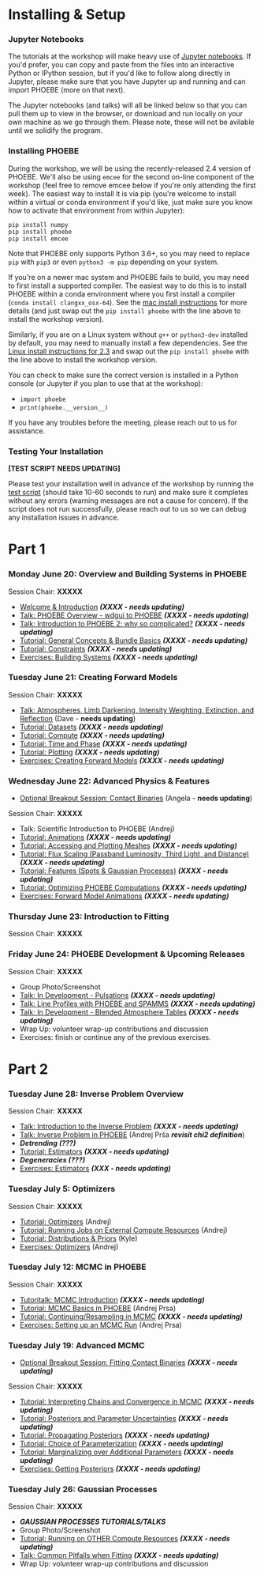 
# Installing & Setup

### Jupyter Notebooks

The tutorials at the workshop will make heavy use of [Jupyter notebooks](https://jupyter.org/install).  If you'd prefer, you can copy and paste from the files into an interactive Python or IPython session, but if you'd like to follow along directly in Jupyter, please make sure that you have Jupyter up and running and can import PHOEBE (more on that next).

The Jupyter notebooks (and talks) will all be linked below so that you can pull them up to view in the browser, or download and run locally on your own machine as we go through them. Please note, these will not be avilable until we solidify the program.

### Installing PHOEBE

During the workshop, we will be using the recently-released 2.4 version of PHOEBE.  We'll also be using `emcee` for the second on-line component of the workshop (feel free to remove emcee below if you're only attending the first week).  The easiest way to install it is via pip (you're welcome to install within a virtual or conda environment if you'd like, just make sure you know how to activate that environment from within Jupyter):

```
pip install numpy
pip install phoebe
pip install emcee
```

Note that PHOEBE only supports Python 3.6+, so you may need to replace `pip` with `pip3` or even `python3 -m pip` depending on your system.

If you're on a newer mac system and PHOEBE fails to build, you may need to first install a supported compiler.  The easiest way to do this is to install PHOEBE within a conda environment where you first install a compiler (`conda install clangxx_osx-64`).  See the [mac install instructions](http://phoebe-project.org/install/latest/mac/auto) for more details (and just swap out the `pip install phoebe` with the line above to install the workshop version).

Similarly, if you are on a Linux system without `g++` or `python3-dev` installed by default, you may need to manually install a few dependencies.  See the [Linux install instructions for 2.3](http://phoebe-project.org/install/latest/linux/auto) and swap out the `pip install phoebe` with the line above to install the workshop version.

You can check to make sure the correct version is installed in a Python console (or Jupyter if you plan to use that at the workshop):

* `import phoebe`
* `print(phoebe.__version__)`

If you have any troubles before the meeting, please reach out to us for assistance.


### Testing Your Installation

**[TEST SCRIPT NEEDS UPDATING]**

Please test your installation well in advance of the workshop by running the [test script](https://raw.githubusercontent.com/phoebe-project/phoebe2-workshop/2022june/test_install.py) (should take 10-60 seconds to run) and make sure it completes without any errors (warning messages are not a cause for concern).  If the script does not run successfully, please reach out to us so we can debug any installation issues in advance.

# Part 1

### Monday June 20: Overview and Building Systems in PHOEBE

Session Chair: **XXXXX**

* [Welcome & Introduction](https://docs.google.com/presentation/d/e/2PACX-1vRMXSVmy3BlJDXqQnmC_PPvuO-kQ1-NAPWEz-gk5laHL0w7kSC75EcXInDY6ZHMPsTJopfPCAfX5z-g/pub?start=false&loop=false&delayms=3000) ***(XXXX - needs updating)***
* [Talk: PHOEBE Overview - wdgui to PHOEBE](https://docs.google.com/presentation/d/e/2PACX-1vTcg5sbS9wdqg5b5g1fwe_VoyMG1THPX6mQx4VDbvZOUfKMS6FAd8pYcBl0HeyN5prpDzi54nNZfVB7/pub?start=false&loop=false&delayms=3000) ***(XXXX - needs updating)***
* [Talk: Introduction to PHOEBE 2: why so complicated?](https://docs.google.com/presentation/d/e/2PACX-1vQJKn6aqRFU6eJ34TZRJqllb7fOm6f-vaiBnXMkdaqV2MNGtjCSLM_iVDEP49naPiWH36yjbq1ugbLj/pub?start=false&loop=false&delayms=3000) ***(XXXX - needs updating)***
* [Tutorial: General Concepts & Bundle Basics](./Tutorial_01_bundle_basics.ipynb) ***(XXXX - needs updating)***
* [Tutorial: Constraints](./Tutorial_02_constraints.ipynb) ***(XXXX - needs updating)***
* [Exercises: Building Systems](./Exercises_01_building_systems.ipynb) ***(XXXX - needs updating)***


### Tuesday June 21: Creating Forward Models

Session Chair: **XXXXX**

* [Talk: Atmospheres, Limb Darkening, Intensity Weighting, Extinction, and Reflection](https://docs.google.com/presentation/d/e/2PACX-1vTX__cTcowjUGuJ18jYY85tWX9VjjYEu7ISEkLgMMFKSFUNNFPHRreGW_LaUjSsQF62-M5od-J37LAu/pub?start=false&loop=false&delayms=3000) (Dave - **needs updating**)
* [Tutorial: Datasets](./Tutorial_03_datasets.ipynb) ***(XXXX - needs updating)***
* [Tutorial: Compute](./Tutorial_04_compute.ipynb) ***(XXXX - needs updating)***
* [Tutorial: Time and Phase](./Tutorial_04b_time_and_phase.ipynb) ***(XXXX - needs updating)***
* [Tutorial: Plotting](./Tutorial_05_plotting.ipynb) ***(XXXX - needs updating)***
* [Exercises: Creating Forward Models](./Exercises_02_forward_models.ipynb) ***(XXXX - needs updating)***


### Wednesday June 22: Advanced Physics & Features

* [Optional Breakout Session: Contact Binaries](./Tutorial_Semidetached_Contact.ipynb) (Angela - **needs updating**)

Session Chair: **XXXXX**

* Talk: Scientific Introduction to PHOEBE (Andrej)
* [Tutorial: Animations](./Tutorial_05b_animations.ipynb) ***(XXXX - needs updating)***
* [Tutorial: Accessing and Plotting Meshes](./Tutorial_05c_meshes.ipynb) ***(XXXX - needs updating)***
* [Tutorial: Flux Scaling (Passband Luminosity, Third Light, and Distance)](./Tutorial_pblum_l3_distance.ipynb) ***(XXXX - needs updating)***
* [Tutorial: Features (Spots & Gaussian Processes)](./Tutorial_06_features.ipynb) ***(XXXX - needs updating)***
* [Tutorial: Optimizing PHOEBE Computations](./Tutorial_optimizing_computations.ipynb) ***(XXXX - needs updating)***
* [Exercises: Forward Model Animations](./Exercises_03_animations.ipynb) ***(XXXX - needs updating)***



### Thursday June 23: Introduction to Fitting

Session Chair: **XXXXX**

### Friday June 24: PHOEBE Development & Upcoming Releases

Session Chair: **XXXXX**

* Group Photo/Screenshot
* [Talk: In Development - Pulsations](https://docs.google.com/presentation/d/e/2PACX-1vTY9f-XjDgw5knxFRDKpwNzNp8OMFMsH0nC9zYN1_TBxndnFuRSoKejpuDK34JJ_b0wrkfTlu5hy1Ki/pub?start=false&loop=false&delayms=3000) ***(XXXX - needs updating)***
* [Talk: Line Profiles with PHOEBE and SPAMMS](https://docs.google.com/presentation/d/e/2PACX-1vRT4EwgIf7ocn8JJFyULGhaVJvi7c4zZT36ttaXJ8qN4krQ7uaX1QMUmlTpMcyBo_GhNRIVjlzHmAIM/pub?start=false&loop=false&delayms=3000) ***(XXXX - needs updating)***
* [Talk: In Development - Blended Atmosphere Tables](https://docs.google.com/presentation/d/e/2PACX-1vStqWOOdGpaQcGbvKVU3uwPxfc70Dr1K_w3dHSas7dv3s48ZeBkWI4gjd0pqffJDc5Gjk9Z1CrCojY2/pub?start=false&loop=false&delayms=3000) ***(XXXX - needs updating)***
* Wrap Up: volunteer wrap-up contributions and discussion
* Exercises: finish or continue any of the previous exercises.

# Part 2

### Tuesday June 28: Inverse Problem Overview 

Session Chair: **XXXXX**

* [Talk: Introduction to the Inverse Problem](https://docs.google.com/presentation/d/e/2PACX-1vR-fRxNcn5PEMQ6Rvq5dEHALVIDs62OqGDDaWr2liCNMrtcP-h6u4WztVxUhGoGvKQTh9DXyN9xXLYh/pub?start=false&loop=false&delayms=3000) ***(XXXX - needs updating)***
* [Talk: Inverse Problem in PHOEBE](https://docs.google.com/presentation/d/e/2PACX-1vT_GwcoD_0Tz-5V1dEolYYFCMp2qxrfKqfySOCI9QU3rpMuR7ANGY_rDiLRZbXnrvTN57x6qndroC0Z/pub?start=false&loop=false&delayms=3000) (Andrej Prša ***revisit chi2 definition***)
* ***Detrending (???)***
* [Tutorial: Estimators](./Tutorial_08a_estimators.ipynb) ***(XXXX - needs updating)***
* ***Degeneracies (???)***
* [Exercises: Estimators](./Exercises_04_estimators.ipynb) ***(XXX - needs updating)***


### Tuesday July 5: Optimizers

Session Chair: **XXXXX**

* [Tutorial: Optimizers](./Tutorial_08b_optimizers.ipynb) (Andrej)
* [Tutorial: Running Jobs on External Compute Resources](./Tutorial_09_server.ipynb) (Andrej)
* [Tutorial: Distributions & Priors](./Tutorial_07_distributions.ipynb) (Kyle)
* [Exercises: Optimizers](./Exercises_05_optimizers.ipynb) (Andrej)


### Tuesday July 12: MCMC in PHOEBE

Session Chair: **XXXXX**

* [Tutoritalk: MCMC Introduction](./mcmc_generic.ipynb) ***(XXXX - needs updating)***
* [Tutorial: MCMC Basics in PHOEBE](./Tutorial_10_mcmc.ipynb) (Andrej Prsa)
* [Tutorial: Continuing/Resampling in MCMC](./Tutorial_11_mcmc_continued.ipynb) ***(XXXX - needs updating)***
* [Exercises: Setting up an MCMC Run](./Exercises_06_mcmc.ipynb) (Andrej Prsa)

### Tuesday July 19: Advanced MCMC

* [Optional Breakout Session: Fitting Contact Binaries](https://docs.google.com/presentation/d/e/2PACX-1vRrcYeotz37WyqXCmBQqwqH7dkHBUi-D6SMvAiZketoqlkGCmZ7vWhPgD46dx_pl_SCs3nPrNB4bOgV/pub?start=false&loop=false&delayms=3000) ***(XXXX - needs updating)***

Session Chair: **XXXXX**


* [Tutorial: Interpreting Chains and Convergence in MCMC](./Tutorial_12_convergence.ipynb) ***(XXXX - needs updating)***
* [Tutorial: Posteriors and Parameter Uncertainties](./Tutorial_13_posteriors.ipynb) ***(XXXX - needs updating)***
* [Tutorial: Propagating Posteriors](./Tutorial_posterior_propagation.ipynb) ***(XXXX - needs updating)***
* [Tutorial: Choice of Parameterization](./Tutorial_parametrization.ipynb) ***(XXXX - needs updating)***
* [Tutorial: Marginalizing over Additional Parameters](./Tutorial_marginalization.ipynb) ***(XXXX - needs updating)***
* [Exercises: Getting Posteriors](./Exercises_07_posteriors.ipynb) ***(XXXX - needs updating)***


### Tuesday July 26: Gaussian Processes

Session Chair: **XXXXX**

* ***GAUSSIAN PROCESSES TUTORIALS/TALKS***
* Group Photo/Screenshot
* [Tutorial: Running on OTHER Compute Resources](./Tutorial_server_other.ipynb) ***(XXXX - needs updating)***
* [Talk: Common Pitfalls when Fitting](https://docs.google.com/presentation/d/e/2PACX-1vTI2tTM7K307S8KRn_agtd_4IoXfwgA2_e4yfH47UzlwEdn0sl59tKSibZxHlfgbF43KPfWCgxgA1Fx/pub?start=false&loop=false&delayms=3000) ***(XXXX - needs updating)***
* Wrap Up: volunteer wrap-up contributions and discussion
